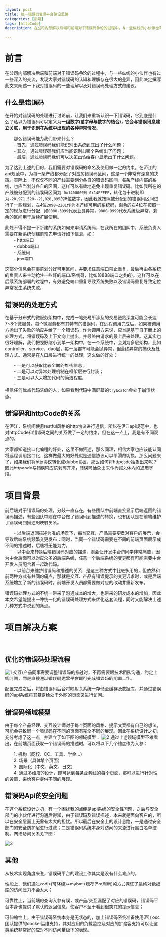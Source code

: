 ```yaml
---   
layout: post
title: 统一错误码管理平台建设思路
categories: [后端]
tags: [httpCode]
description: 在公司内部解决后端和前端对于错误码争论的过程中，与一些纵线的小伙伴也有过一些深入的交流，发现大家对错误码的认知和理解存在很大的差异，因此决定撰写此文来阐述一下我对错误码的一些理解以及对错误码处理方式的建议。

---  
```


# 前言

在公司内部解决后端和前端对于错误码争论的过程中，与一些纵线的小伙伴也有过一些深入的交流，发现大家对错误码的认知和理解存在很大的差异，因此决定撰写此文来阐述一下我对错误码的一些理解以及对错误码处理方式的建议。

## 什么是错误码　　

在开始对错误码的处理进行讨论前，让我们来重新认识一下错误码，它到底是什么？私以为错误码可以定义为**一组数字(或字母与数字的结合)，它会与错误讯息建立关联，用于识别在系统中出现的各种异常情况**。   

　　那么错误码能为我们带来什么？  
　　- 首先，通过错误码我们能识别出系统到底出了什么问题；   
　　- 其次，通过错误码我们应当能识别出哪个系统出了问题；  
　　- 最后，通过错误码我们可以决策出该给客户显示出了什么问题。

为了达到上述的目的，我们需要对错误码的命名及使用做一定的约束。在沪江的api规范中，为每一条产线都分配了对应的错误码区间，这是一个非常有深意的决策。实际上，不仅仅不同的产线需要划分各自的错误码区间，每条产线内部的系统，也应当划分各自的区间，这样可以有效地避免出现重复错误码。比如我所在的产线被分配到的错误码区间为`-0x1400000到-0x14FFFFF`，转化为十进制即为`-20,971,520~-22,020,095`的8位数字，因此我就按照被分配到的错误码区间进行了一些规划，左4位`2098~2201`作为本产线可用的系统码，剩余的右4位在按照一定的规范进行分配，如`0000~3999`代表业务异常，`9000~9999`代表系统级异常，剩余的区间用于后续扩展使用。

此处不得不提一下新建的系统如何来申请系统码，在我所在的团队中，系统负责人需要在新系统创建前预先申请好如下信息，如：   
　　- http端口   
　　- dubbo端口   
　　- 系统码  
　　- jmx端口  

这部分信息会在事前划分好可用区间，并要求任意端口禁止重复，最后再由各系统的负责人来主动抢注一些好的端口/系统码，比如(8888端口之类的)。这样可以在后续系统部署的过程中，有效避免端口重复导致系统失败以及错误码重复导致定位异常发生系统失败。

## 错误码的处理方式

在基于分布式的微服务架构中，完成一笔交易所涉及的交易链路深度可能会长达7~8个微服务。每个微服务都有其特有的错误码，在远程调用完成后，如果被调用方抛出了失败的响应并给了一个错误码，作为调用方来说，应当是基于自下而上的处理方式，将错误码及上下文向上抛出，并最终由请求的最上层来处理。这其实也很好理解，我们把视野缩小到单一架构中，在一个系统中，会划为多层架构，比如controller、service、dao层，每一层都有可能会抛异常，但最终异常的捕获及处理方式。通常是在入口层进行统一的处理，这么做的好处：   

　　- 一是可以获取比较全面的堆栈信息；  
　　- 二是可以对异常处理机制在框架层进行封装；  
　　- 三是可以大大增加代码的简洁程度。  
　　-  
相信任何优点代码洁癖的人，如果看到代码中满屏幕的`try&catch`会处于崩溃状态。

## 错误码和httpCode的关系

在沪江，系统间使用restful风格的http协议进行通信，所以在沪江api规范中，也对httpCode和错误码之间的关系做了一定的约束。但在这一点上，我是有不同观点的。  

大家都知道接口化编程的好处，这里不做赘述，那么同理，相信大家也应该能认同将远程调用接口化，这样做最大的好处就是通信协议可以平滑的切换。那么问题来了，如果我们将http协议转化成dubbo协议，那么如何将httpcode抽象出来呢？因此httpcode与错误码应该剥离开来，错误码抽象出来作为报文体内的通用字段。

# 项目背景
前后端对于错误码的处理，分歧一直存在。有些团队中前端直接显示后端返回的错误码描述，有些团队中则在中台做了错误码到描述的转换，也有团队是在前端维护了错误码到描述的映射关系。

　　- 以后端返回描述为准的场景下，每当交互、产品需要更改对客户的展示，会导致后端系统频繁变更发布；同时，当同一个错误码需要在不同的前端页面展示成不同的描述时，后端将无能为力。  
　　- 以中台来转换后端错误码对应的描述，则会让开发中台的同学非常痛苦，因为中台后面可以对应众多的后端系统，任意一个后端系统的变更都有可能需要中台开发人员配合着一起改代码。  
　　- 以前台来维护错误码和描述的关系，是这三种方式中比较多用的，但依然和前两种方式有共同的痛点，那就是交互、产品有错误提示的变更诉求时，或是后端系统增加了新的错误码时，前端开发人员都需要做对应的改动并重新发布。  

错误码处理方式的不统一带来了沟通成本的增大，也带来的研发成本的增加，因此本文希望能提出一种统一化的错误码处理方式来优化这套流程，同时又能解决上述几种方式中说到的痛点。


# 项目解决方案
　　
## 优化的错误码处理流程
![1](https://hujiangtech.github.io/tech/assets/pic/0602/1.jpg)
交互/产品同事需要调整错误码的描述时，不再需要跟技术团队沟通，约定上线时间，而是直接通过错误码运营平台即可完成错误码的配置工作。

配置完成之后，将由错误码后台将映射关系统一存储至缓存及数据库，并通过错误码的api系统将其暴露给处于外网的页面来进行访问。
　　

## 错误码领域模型

由于每个产品经理、交互设计师对于每个页面的风格、提示文案都有自己的想法，可能会导致同一个错误码在不同的页面有完全不同的展现。因此在系统设计之初，充分考虑了这一点，并建立了如下图的领域模型：
![2](https://hujiangtech.github.io/tech/assets/pic/0602/2.jpg)
通过上述领域模型不难看出，在前端页面获取一个错误码的描述时，可以将以下几个维度作为入参：   

　　1. 机构（网校、CC、工具、学金...）  
　　2. 场景（具体某个页面）  
　　3. 国际化（中文、英文、日文）  
　　4. 
通过多维度的设计，即可达到每条业务线的每个页面，都可以进行针对性的设置，来给客户提供不同的展现。

## 错误码Api的安全问题

在这个系统设计之初，有一个困扰我的点便是api系统的安全性问题，之后与安全部门的小伙伴进行沟通后得知，由于错误码及错误描述，本来就是面向客户的，所以在安全层面上无需有太大的担忧。所以最后在安全上的设计思路，一是通过安全部门的安全防护层进行过滤；二是错误码系统本身对访问的来源进行黑白名单控制。网络访问关系见下图： 

![3](https://hujiangtech.github.io/tech/assets/pic/0602/3.jpg)

## 其他
从技术实现角度来说，错误码平台的建设工作其实是没有什么难点的。

性能上，我们通过codis(可降级)+mybatis缓存(5m刷新)的方式保证了最终对数据库的访问压力不会太大；

可靠性上，当前端的查询入参有误，或产品/交互漏配了对应的错误码，错误码平台本身也提供了默认的返回信息，使客户不至于看到很突兀的提示信息；

可伸缩性上，由于错误码系统本身是无状态的，加上错误码系统准备使用沪江osc团队提供的docker运维支持，其对应用的负载监控及对应的扩缩容支持可以让这类系统非常好的应对不同访问量级下的表现。